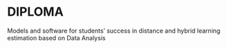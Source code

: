 # DIPLOMA
Models and software for students’ success in distance and hybrid learning estimation based on Data Analysis
